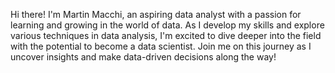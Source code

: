 Hi there! I'm Martin Macchi, an aspiring data analyst with a passion for learning and growing in the world of data. As I develop my skills and explore various techniques in data analysis, I'm excited to dive deeper into the field with the potential to become a data scientist. Join me on this journey as I uncover insights and make data-driven decisions along the way!
